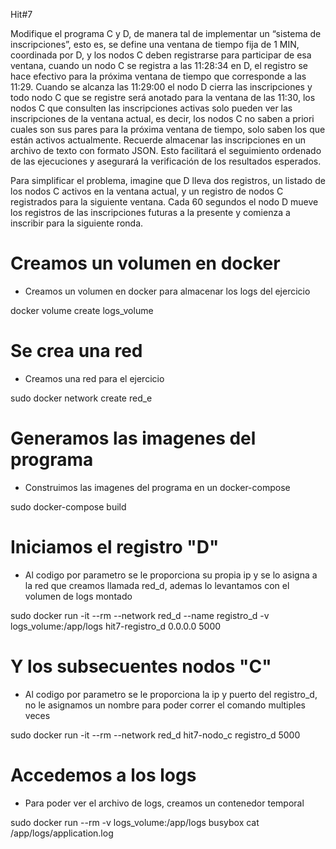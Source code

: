 Hit#7

Modifique el programa C y D, de manera tal de implementar un “sistema de inscripciones”, esto es, se define una ventana de tiempo fija de 1 MIN, coordinada por D, y los nodos C deben registrarse para participar de esa ventana, cuando un nodo C se registra a las 11:28:34 en D, el registro se hace efectivo para la próxima ventana de tiempo que corresponde a las 11:29. Cuando se alcanza las 11:29:00 el nodo D cierra las inscripciones y todo nodo C que se registre será anotado para la ventana de las 11:30, los nodos C que consulten las inscripciones activas solo pueden ver las inscripciones de la ventana actual, es decir, los nodos C no saben a priori cuales son sus pares para la próxima ventana de tiempo, solo saben los que están activos actualmente. Recuerde almacenar las inscripciones en un archivo de texto con formato JSON. Esto facilitará el seguimiento ordenado de las ejecuciones y asegurará la verificación de los resultados esperados.

Para simplificar el problema, imagine que D lleva dos registros, un listado de los nodos C activos en la ventana actual, y un registro de nodos C registrados para la siguiente ventana. Cada 60 segundos el nodo D mueve los registros de las inscripciones futuras a la presente y comienza a inscribir para la siguiente ronda.



# Creamos un volumen en docker

- Creamos un volumen en docker para almacenar los logs del ejercicio

docker volume create logs_volume

# Se crea una red

- Creamos una red para el ejercicio

sudo docker network create red_e

# Generamos las imagenes del programa

- Construimos las imagenes del programa en un docker-compose

sudo docker-compose build

# Iniciamos el registro "D"

- Al codigo por parametro se le proporciona su propia ip y se lo asigna a la red que creamos llamada red_d, ademas lo levantamos con el volumen de logs montado

sudo docker run -it --rm --network red_d --name registro_d -v logs_volume:/app/logs hit7-registro_d 0.0.0.0 5000

# Y los subsecuentes nodos "C"

- Al codigo por parametro se le proporciona la ip y puerto del registro_d, no le asignamos un nombre para poder correr el comando multiples veces

sudo docker run -it --rm --network red_d hit7-nodo_c registro_d 5000

# Accedemos a los logs

- Para poder ver el archivo de logs, creamos un contenedor temporal

sudo docker run --rm -v logs_volume:/app/logs busybox cat /app/logs/application.log

